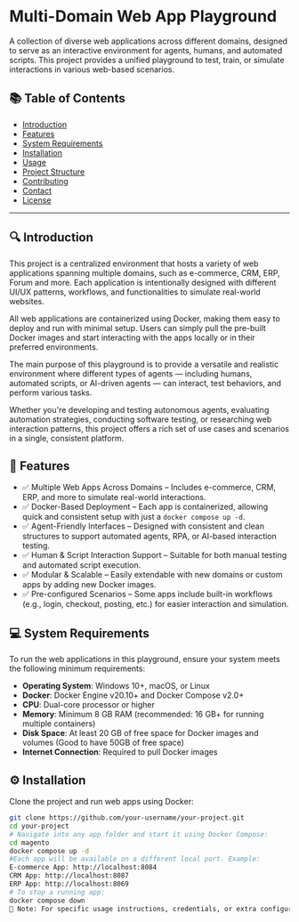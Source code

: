 # Multi-Domain Web App Playground
A collection of diverse web applications across different domains, designed to serve as an interactive environment for agents, humans, and automated scripts. This project provides a unified playground to test, train, or simulate interactions in various web-based scenarios.
## 📚 Table of Contents

- [Introduction](#introduction)
- [Features](#features)
- [System Requirements](#system-requirements)
- [Installation](#installation)
- [Usage](#usage)
- [Project Structure](#project-structure)
- [Contributing](#contributing)
- [Contact](#contact)
- [License](#license)

---

## 🔍 Introduction

This project is a centralized environment that hosts a variety of web applications spanning multiple domains, such as e-commerce, CRM, ERP, Forum and more. Each application is intentionally designed with different UI/UX patterns, workflows, and functionalities to simulate real-world websites.

All web applications are containerized using Docker, making them easy to deploy and run with minimal setup. Users can simply pull the pre-built Docker images and start interacting with the apps locally or in their preferred environments.

The main purpose of this playground is to provide a versatile and realistic environment where different types of agents — including humans, automated scripts, or AI-driven agents — can interact, test behaviors, and perform various tasks.

Whether you're developing and testing autonomous agents, evaluating automation strategies, conducting software testing, or researching web interaction patterns, this project offers a rich set of use cases and scenarios in a single, consistent platform.

## 🚀 Features

- ✅ Multiple Web Apps Across Domains – Includes e-commerce, CRM, ERP, and more to simulate real-world interactions.
- ✅ Docker-Based Deployment – Each app is containerized, allowing quick and consistent setup with just a `docker compose up -d`.
- ✅ Agent-Friendly Interfaces – Designed with consistent and clean structures to support automated agents, RPA, or AI-based interaction testing.
- ✅ Human & Script Interaction Support – Suitable for both manual testing and automated script execution.
- ✅ Modular & Scalable – Easily extendable with new domains or custom apps by adding new Docker images.
- ✅ Pre-configured Scenarios – Some apps include built-in workflows (e.g., login, checkout, posting, etc.) for easier interaction and simulation.

## 💻 System Requirements

To run the web applications in this playground, ensure your system meets the following minimum requirements:

- **Operating System**: Windows 10+, macOS, or Linux
- **Docker**: Docker Engine v20.10+ and Docker Compose v2.0+
- **CPU**: Dual-core processor or higher
- **Memory**: Minimum 8 GB RAM (recommended: 16 GB+ for running multiple containers)
- **Disk Space**: At least 20 GB of free space for Docker images and volumes (Good to have 50GB of free space)
- **Internet Connection**: Required to pull Docker images

## ⚙️ Installation

Clone the project and run web apps using Docker:

```bash
git clone https://github.com/your-username/your-project.git
cd your-project
# Navigate into any app folder and start it using Docker Compose:
cd magento
docker compose up -d
#Each app will be available on a different local port. Example:
E-commerce App: http://localhost:8084
CRM App: http://localhost:8087
ERP App: http://localhost:8069
# To stop a running app:
docker compose down
📘 Note: For specific usage instructions, credentials, or extra configurations, please refer to the guide.txt inside each app's folder
